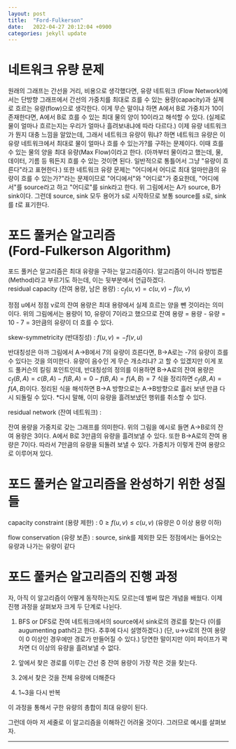 ```yaml
---
layout: post
title:  "Ford-Fulkerson"
date:   2022-04-27 20:12:04 +0900
categories: jekyll update
---
```

# 네트워크 유량 문제

원래의 그래프는 간선을 거리, 비용으로 생각했다면, 유량 네트워크 (Flow Network)에서는 단방향 그래프에서 간선의 가중치를 최대로 흐를 수 있는 용량(capacity)과 실제로 흐르는 유량(flow)으로 생각한다. 이게 무슨 말이냐 하면 A에서 B로 가중치가 10이 존재한다면, A에서 B로 흐를 수 있는 최대 물의 양이 10이라고 해석할 수 있다. (실제로 물이 얼마나 흐르는지는 우리가 얼마나 흘려보내냐에 따라 다르다.)
이제 유량 네트워크가 뭔지 대충 느낌을 알았는데, 그래서 네트워크 유량이 뭐냐? 하면 네트워크 유량은 이 유량 네트워크에서 최대로 물이 얼마나 흐를 수 있는가?를 구하는 문제이다. 이때 흐를 수 있는 물의 양을 최대 유량(Max Flow)이라고 한다. (아까부터 물이라고 했는데, 물, 데이터, 기름 등 뭐든지 흐를 수 있는 것이면 된다. 일반적으로 통틀어서 그냥 "유량이 흐른다"라고 표현한다.) 
또한 네트워크 유량 문제는 "어디에서 어디로 최대 얼마만큼의 유량이 흐를 수 있는가?"라는 문제이므로 "어디에서"와 "어디로"가 중요한데, "어디에서"를 source라고 하고 "어디로"를 sink라고 한다. 위 그림에서는 A가 source, B가 sink이다. 그런데 source, sink 모두 용어가 s로 시작하므로 보통 source를 $s$로, sink를 $t$로 표기한다.


# 포드 풀커슨 알고리즘 <br>(Ford-Fulkerson Algorithm)
포드 풀커슨 알고리즘은 최대 유량을 구하는 알고리즘이다. 알고리즘이 아니라 방법론(Method)라고 부르기도 하는데, 이는 뒷부분에서 언급하겠다.
<br>
residual capacity (잔여 용량, 남은 용량) :  $c_f(u, v) = c(u, v) - f(u, v)$

정점 u에서 정점 v로의 잔여 용량은 최대 용량에서 실제 흐르는 양을 뺀 것이라는 의미이다. 위의 그림에서는 용량이 10, 유량이 7이라고 했으므로 잔여 용량 = 용량 - 유량 = 10 - 7 = 3만큼의 유량이 더 흐를 수 있다.

 

skew-symmetricity (반대칭성) : $f(u, v) = -f(v, u)$

반대칭성은 아까 그림에서 A->B에서 7의 유량이 흐른다면, B->A로는 -7의 유량이 흐를 수 있다는 것을 의미한다. 유량이 음수인 게 무슨 개소리냐? 고 할 수 있겠지만 이게 포드 풀커슨의 킬링 포인트인데, 반대칭성의 정의를 이용하면 B->A로의 잔여 용량은 $c_f(B, A) = c(B, A) - f(B, A) = 0 - f(B, A) = f(A, B) = 7$ 식을 정리하면 $c_f(B, A) = f(A, B)$이다. 정리된 식을 해석하면 B->A 방향으로는 A->B방향으로 흘러 보낸 만큼 다시 되돌릴 수 있다. *다시 말해, 이미 유량을 흘려보냈던 행위를 취소할 수 있다.

 

residual network (잔여 네트워크) :

잔여 용량을 가중치로 갖는 그래프를 의미한다. 위의 그림을 예시로 들면 A->B로의 잔여 용량은 3이다. A에서 B로 3만큼의 유량을 흘려보낼 수 있다. 또한 B->A로의 잔여 용량은 7이다. 따라서 7만큼의 유량을 되돌려 보낼 수 있다. 가중치가 이렇게 잔여 용량으로 이루어져 있다.

# 포드 풀커슨 알고리즘을 완성하기 위한 성질들

capacity constraint (용량 제한) : $0 \geq f(u, v) \leq c(u, v)$ (유량은 0 이상 용량 이하) 

flow conservation (유량 보존) : source, sink를 제외한 모든 정점에서는 들어오는 유량과 나가는 유량이 같다
<br>

# 포드 풀커슨 알고리즘의 진행 과정

자, 아직 이 알고리즘이 어떻게 동작하는지도 모르는데 벌써 많은 개념을 배웠다. 이제 진행 과정을 살펴보자 크게 두 단계로 나뉜다.

 

1. BFS or DFS로 잔여 네트워크에서의 source에서 sink로의 경로를 찾는다 (이를 augumenting path라고 한다. 추후에 다시 설명하겠다.) (단, u->v로의  잔여 용량이 0 이상인 경우에만 경로가 만들어질 수 있다.) 당연한 말이지만 이미 파이프가 꽉 차면 더 이상의 유량을 흘려보낼 수 없다.

2. 앞에서 찾은 경로를 이루는 간선 중 잔여 용량이 가장 작은 것을 찾는다.

3. 2에서 찾은 것을 전체 유량에 더해준다

4. 1~3을 다시 반복

 

이 과정을 통해서 구한 유량의 총합이 최대 유량이 된다.

 

그런데 아마 저 세줄로 이 알고리즘을 이해하긴 어려울 것이다. 그러므로 예시를 살펴보자. 



---